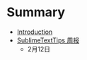 # Summary

* [Introduction](README.md)
* [SublimeTextTips 周报](sublimetexttips_zhou_bao.md)
   * 2月12日

